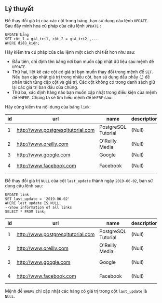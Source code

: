 ## Lý thuyết
Để thay đổi giá trị của các cột trong bảng, bạn sử dụng câu lệnh `UPDATE` . Sau đây minh họa cú pháp của câu lệnh `UPDATE` :
```
UPDATE bảng
SET cột_1 = giá_trị1, cột_2 = giá_trị2 ,...
WHERE điều_kiện;
```
Hãy kiểm tra cú pháp của câu lệnh một cách chi tiết hơn như sau:

- Đầu tiên, chỉ định tên bảng nơi bạn muốn cập nhật dữ liệu sau mệnh đề `UPDATE`.
- Thứ hai, liệt kê các cột có giá trị bạn muốn thay đổi trong mệnh đề `SET`. Nếu bạn cập nhật giá trị trong nhiều cột, bạn sử dụng dấu phẩy (,) để phân tách từng cặp cột và giá trị. Các cột không có trong danh sách giữ lại các giá trị ban đầu của chúng.
- Thứ ba, xác định hàng nào bạn muốn cập nhật trong điều kiện của mệnh đề `WHERE`. Chúng ta sẽ tìm hiểu mệnh đề `WHERE` sau.

Hãy cùng kiểm tra nội dung của bảng `link`:

| id | url | name	| description	| rel	| last_update |
|----|-----|------|-------------|-----|-------------|
| 1	| http://www.postgresqltutorial.com	| PostgreSQL Tutorial	| (Null) | (Null)	| (Null) |
| 2	| http://www.oreilly.com | O'Reilly Media	| (Null) | (Null) | (Null)| 
| 3	| http://www.google.com	| Google | (Null)	| (Null) | (Null) |
| 4	| http://www.facebook.com	| Facebook | (Null)	| (Null) | 2013-06-02 | 

Để thay đổi giá trị `NULL` của cột `last_update` thành ngày `2019-06-02`, bạn sử dụng câu lệnh sau:
```
UPDATE link
SET last_update = '2019-06-02'
WHERE last_update IS NULL;
--Show information of all links
SELECT * FROM link;
```

| id | url | name	| description	| rel	| last_update |
|----|-----|------|-------------|-----|-------------|
| 1	| http://www.postgresqltutorial.com	| PostgreSQL Tutorial	| (Null) | (Null)	| 2019-06-02 |
| 2	| http://www.oreilly.com | O'Reilly Media	| (Null) | (Null) | 2019-06-02 | 
| 3	| http://www.google.com	| Google | (Null)	| (Null) | 2019-06-02 |
| 4	| http://www.facebook.com	| Facebook | (Null)	| (Null) | 2013-06-02 | 

Mệnh đề `WHERE` chỉ cập nhật các hàng có giá trị trong cột `last_update` là `NULL`.
